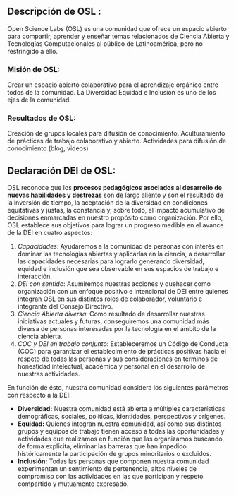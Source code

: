 <!--
.. title: Declaración de Diversidad, Equidad e Inclusión
.. slug: dei-guide-es
.. date: 2019-04-08
.. author: Mariangela Petrizzo
.. tags: open science
.. category: open science
.. link: 
.. description: 
.. type: text
-->

<!-- # [ES] Declaración de Diversidad, Equidad e Inclusión -->

## Descripción de OSL :
Open Science Labs (OSL) es una comunidad que ofrece un espacio abierto para compartir, aprender y enseñar temas relacionados de Ciencia Abierta y Tecnologías Computacionales al público de Latinoamérica, pero no restringido a ello.

### Misión de OSL: 
Crear un espacio abierto colaborativo para el aprendizaje orgánico entre todos de la comunidad.
La Diversidad Equidad e Inclusión es uno de los ejes de la comunidad.

### Resultados de OSL:
Creación de grupos locales para difusión de conocimiento.
Aculturamiento de prácticas de trabajo colaborativo y abierto.
Actividades para difusión de conocimiento (blog, videos)

## Declaración DEI de OSL:

OSL reconoce que los **procesos pedagógicos asociados al desarrollo de nuevas habilidades y destrezas** son de largo aliento y son el resultado de la inversión de tiempo, la aceptación de la diversidad en condiciones equitativas y justas, la constancia y, sobre todo, el impacto acumulativo de decisiones enmarcadas en nuestro propósito como organización. Por ello, OSL establece sus objetivos para lograr un progreso medible en el avance de la DEI en cuatro aspectos:

1. *Capacidades*: Ayudaremos a la comunidad de personas con interés en dominar las tecnologías abiertas y aplicarlas en la ciencia, a desarrollar las capacidades necesarias para lograrlo generando diversidad, equidad e inclusión que sea observable en sus espacios de trabajo e interacción.
2. *DEI con sentido*: Asumiremos nuestras acciones y quehacer como organización con un enfoque positivo e intencional de DEI entre quienes integran OSL en sus distintos roles de colaborador, voluntario e integrante del Consejo Directivo.
3. *Ciencia Abierta diversa*: Como resultado de desarrollar nuestras iniciativas actuales y futuras, conseguiremos una comunidad más diversa de personas interesadas por la tecnología en el ámbito de la ciencia abierta.
4. *COC y DEI en trabajo conjunto*: Estableceremos un Código de Conducta (COC) para garantizar el establecimiento de prácticas positivas hacia el respeto de todas las personas y sus consideraciones en términos de honestidad intelectual, académica y personal en el desarrollo de nuestras actividades.

En función de ésto, nuestra comunidad considera los siguientes parámetros con respecto a la DEI:

* **Diversidad:** Nuestra comunidad está abierta a múltiples características demográficas, sociales, políticas, identidades, perspectivas y orígenes.
* **Equidad:** Quienes integran nuestra comunidad, así como sus distintos grupos y equipos de trabajo tienen acceso a todas las oportunidades y actividades que realizamos en función que las organizamos buscando, de forma explícita, eliminar las barreras que han impedido históricamente la participación de grupos minoritarios o excluidos.
* **Inclusión:** Todas las personas que componen nuestra comunidad experimentan un sentimiento de pertenencia, altos niveles de compromiso con las actividades en las que participan y respeto compartido y mutuamente expresado.
